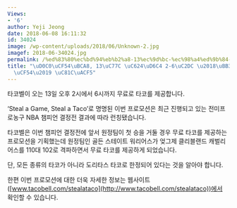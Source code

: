 ```yaml
---
Views:
- '6'
author: Yeji Jeong
date: 2018-06-08 16:11:32
id: 34024
image: /wp-content/uploads/2018/06/Unknown-2.jpg
imagef: 2018-06-34024.jpg
permalink: /%ed%83%80%ec%bd%94%eb%b2%a8-13%ec%9d%bc-%ec%98%a4%ed%9b%84-2-6%ec%8b%9c-%eb%ac%b4%eb%a3%8c-%ed%83%80%ec%bd%94-%ec%a0%9c%ea%b3%b5/
title: "\uD0C0\uCF54\uBCA8, 13\uC77C \uC624\uD6C4 2-6\uC2DC \u2018\uBB34\uB8CC \uD0C0\
  \uCF54\u2019 \uC81C\uACF5"
---
```


타코벨이 오는 13일 오후 2시에서 6시까지 무료로 타코를 제공합니다.

‘Steal a Game, Steal a Taco’로 명명된 이번 프로모션은 최근 진행되고 있는 전미프로농구 NBA 챔피언 결정전 결과에 따라 런칭됐습니다.

타코벨은 이번 챔피언 결정전에 앞서 원정팀이 첫 승을 거둘 경우 무료 타코를 제공하는 프로모션을 기획했는데 원정팀인 골든 스테이트 워리어스가 엊그제 클리블랜드 캐벌리어스를 110대 102로 격파하면서 무료 타코를 제공하게 되었습니다.

단, 모든 종류의 타코가 아니라 도리타스 타코로 한정되어 있다는 것을 알아야 합니다.

한편 이번 프로모션에 대한 더욱 자세한 정보는 웹사이트([www.tacobell.com/stealataco](http://www.tacobell.com/stealataco))에서 확인할 수 있습니다.